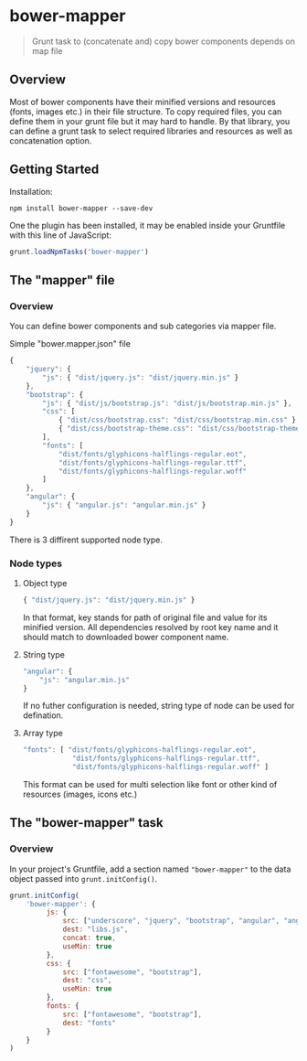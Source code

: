 # bower-mapper

> Grunt task to (concatenate and) copy bower components depends on map file

## Overview
Most of bower components have their minified versions and resources (fonts, images etc.) in their file structure. To copy required files, you can define them in your grunt file but it may hard to handle. By that library, you can define a grunt task to select required libraries and resources as well as concatenation option.

## Getting Started

Installation:
```shell
npm install bower-mapper --save-dev
```

One the plugin has been installed, it may be enabled inside your Gruntfile with this line of JavaScript:

```js
grunt.loadNpmTasks('bower-mapper')
```

## The "mapper" file

### Overview
You can define bower components and sub categories via mapper file. 

Simple "bower.mapper.json" file

```js
{
    "jquery": {
        "js": { "dist/jquery.js": "dist/jquery.min.js" }
    },
    "bootstrap": {
        "js": { "dist/js/bootstrap.js": "dist/js/bootstrap.min.js" },
        "css": [
            { "dist/css/bootstrap.css": "dist/css/bootstrap.min.css" },
            { "dist/css/bootstrap-theme.css": "dist/css/bootstrap-theme.min.css" }
        ],
        "fonts": [
            "dist/fonts/glyphicons-halflings-regular.eot",
            "dist/fonts/glyphicons-halflings-regular.ttf",
            "dist/fonts/glyphicons-halflings-regular.woff"
        ]
    },
    "angular": {
        "js": { "angular.js": "angular.min.js" }
    }
}
```

There is 3 diffirent supported node type.

### Node types

1. Object type
 	```js
	{ "dist/jquery.js": "dist/jquery.min.js" }
    ```
    
	In that format, key stands for path of original file and value for its minified version. All dependencies resolved by root key name and it should match to downloaded bower component name.
 
2. String type
 	```js
    "angular": {
        "js": "angular.min.js"
    }
    ```
	If no futher configuration is needed, string type of node can be used for defination.


3. Array type
 	```js
    "fonts": [ "dist/fonts/glyphicons-halflings-regular.eot",
            	"dist/fonts/glyphicons-halflings-regular.ttf",
            	"dist/fonts/glyphicons-halflings-regular.woff" ]
    ```
	This format can be used for multi selection like font or other kind of resources (images, icons etc.)

## The "bower-mapper" task

### Overview
In your project's Gruntfile, add a section named `"bower-mapper"` to the data object passed into `grunt.initConfig()`.

```js
grunt.initConfig(
    'bower-mapper': {
         js: {
             src: ["underscore", "jquery", "bootstrap", "angular", "angular-animate", "angular-route"],
             dest: "libs.js",
             concat: true,
             useMin: true
         },
         css: {
             src: ["fontawesome", "bootstrap"],
             dest: "css",
             useMin: true
         },
         fonts: {
             src: ["fontawesome", "bootstrap"],
             dest: "fonts"
         }
    }
)
```
